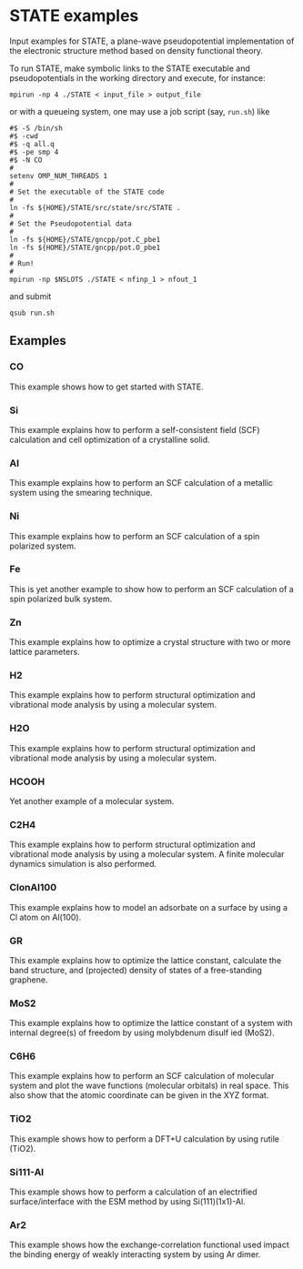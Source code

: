# STATE examples

Input examples for STATE, a plane-wave pseudopotential implementation of
the electronic structure method based on density functional theory.

To run STATE, make symbolic links to the STATE executable and pseudopotentials in the working directory and execute, for instance: 

    mpirun -np 4 ./STATE < input_file > output_file

or with a queueing system, one may use a job script (say, ``run.sh``) like

    #$ -S /bin/sh
    #$ -cwd
    #$ -q all.q
    #$ -pe smp 4
    #$ -N CO
    #
    setenv OMP_NUM_THREADS 1
    #
    # Set the executable of the STATE code
    #
    ln -fs ${HOME}/STATE/src/state/src/STATE .
    #
    # Set the Pseudopotential data
    #
    ln -fs ${HOME}/STATE/gncpp/pot.C_pbe1
    ln -fs ${HOME}/STATE/gncpp/pot.O_pbe1
    # 
    # Run!
    #
    mpirun -np $NSLOTS ./STATE < nfinp_1 > nfout_1

and submit

    qsub run.sh

## Examples

### CO
This example shows how to get started with STATE.

### Si
This example explains how to perform a self-consistent field (SCF) calculation and cell optimization of a crystalline solid.

### Al
This example explains how to perform an SCF calculation of a metallic system using the smearing technique.

### Ni
This example explains how to perform an SCF calculation of a spin polarized system.

### Fe
This is yet another example to show how to perform an SCF calculation of a spin polarized bulk system.

### Zn
This example explains how to optimize a crystal structure with two or more lattice parameters.

### H2
This example explains how to perform structural optimization and vibrational mode analysis by using a molecular system.

### H2O
This example explains how to perform structural optimization and vibrational mode analysis by using a molecular system.

### HCOOH
Yet another example of a molecular system.

### C2H4
This example explains how to perform structural optimization and vibrational mode analysis by using a molecular system.
A finite molecular dynamics simulation is also performed.

### ClonAl100
This example explains how to model an adsorbate on a surface by using a Cl atom on Al(100).

### GR
This example explains how to optimize the lattice constant, calculate the band structure, and (projected) density of states of a free-standing graphene.

### MoS2
This example explains how to optimize the lattice constant of a system with internal degree(s) of freedom by using molybdenum disulf
ied (MoS2).

### C6H6
This example explains how to perform an SCF calculation of molecular system and plot the wave functions (molecular orbitals) in real space. This also show that the atomic coordinate can be given in the XYZ format.

### TiO2
This example shows how to perform a DFT+U calculation by using rutile (TiO2).

### Si111-Al
This example shows how to perform a calculation of an electrified surface/interface with the ESM method by using Si(111)(1x1)-Al. 

### Ar2
This example shows how the exchange-correlation functional used impact the binding energy of weakly interacting system by using Ar dimer.
